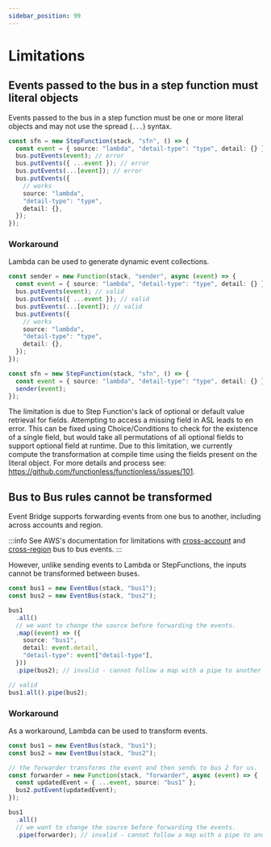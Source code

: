 ```yaml
---
sidebar_position: 99
---
```


# Limitations

## Events passed to the bus in a step function must literal objects

Events passed to the bus in a step function must be one or more literal objects and may not use the spread (`...`) syntax.

```ts
const sfn = new StepFunction(stack, "sfn", () => {
  const event = { source: "lambda", "detail-type": "type", detail: {} };
  bus.putEvents(event); // error
  bus.putEvents({ ...event }); // error
  bus.putEvents(...[event]); // error
  bus.putEvents({
    // works
    source: "lambda",
    "detail-type": "type",
    detail: {},
  });
});
```

### Workaround

Lambda can be used to generate dynamic event collections.

```ts
const sender = new Function(stack, "sender", async (event) => {
  const event = { source: "lambda", "detail-type": "type", detail: {} };
  bus.putEvents(event); // valid
  bus.putEvents({ ...event }); // valid
  bus.putEvents(...[event]); // valid
  bus.putEvents({
    // works
    source: "lambda",
    "detail-type": "type",
    detail: {},
  });
});

const sfn = new StepFunction(stack, "sfn", () => {
  const event = { source: "lambda", "detail-type": "type", detail: {} };
  sender(event);
});
```

The limitation is due to Step Function's lack of optional or default value retrieval for fields. Attempting to access a missing field in ASL leads to en error. This can be fixed using Choice/Conditions to check for the existence of a single field, but would take all permutations of all optional fields to support optional field at runtime. Due to this limitation, we currently compute the transformation at compile time using the fields present on the literal object. For more details and process see: https://github.com/functionless/functionless/issues/101.

## Bus to Bus rules cannot be transformed

Event Bridge supports forwarding events from one bus to another, including across accounts and region.

:::info
See AWS's documentation for limitations with [cross-account](https://docs.aws.amazon.com/eventbridge/latest/userguide/eb-bus-to-bus.html) and [cross-region](https://docs.aws.amazon.com/eventbridge/latest/userguide/eb-bus-to-bus.html) bus to bus events.
:::

However, unlike sending events to Lambda or StepFunctions, the inputs cannot be transformed between buses.

```ts
const bus1 = new EventBus(stack, "bus1");
const bus2 = new EventBus(stack, "bus2");

bus1
  .all()
  // we want to change the source before forwarding the events.
  .map((event) => ({
    source: "bus1",
    detail: event.detail,
    "detail-type": event["detail-type"],
  }))
  .pipe(bus2); // invalid - cannot follow a map with a pipe to another bus.

// valid
bus1.all().pipe(bus2);
```

### Workaround

As a workaround, Lambda can be used to transform events.

```ts
const bus1 = new EventBus(stack, "bus1");
const bus2 = new EventBus(stack, "bus2");

// the forwarder transforms the event and then sends to bus 2 for us.
const forwarder = new Function(stack, "forwarder", async (event) => {
  const updatedEvent = { ...event, source: "bus1" };
  bus2.putEvent(updatedEvent);
});

bus1
  .all()
  // we want to change the source before forwarding the events.
  .pipe(forwarder); // invalid - cannot follow a map with a pipe to another bus.
```
